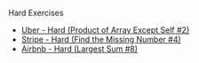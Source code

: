 Hard Exercises

- [Uber - Hard (Product of Array Except Self #2)](https://github.com/brunofaria27/daily-coding-problem/blob/main/Hard/uber-product-of-array-except-self.py)
- [Stripe - Hard (Find the Missing Number #4)](https://github.com/brunofaria27/daily-coding-problem/blob/main/Hard/stripe-find-the-missing-number.py)
- [Airbnb - Hard (Largest Sum #8)](https://github.com/brunofaria27/daily-coding-problem/blob/main/Hard/airbnb-largest-sum.py)
